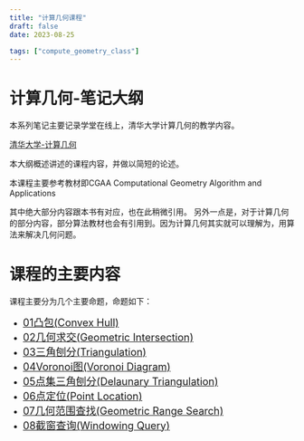 ```yaml
---
title: "计算几何课程"
draft: false
date: 2023-08-25

tags: ["compute_geometry_class"]
---
```



# 计算几何-笔记大纲

本系列笔记主要记录学堂在线上，清华大学计算几何的教学内容。

[清华大学-计算几何](https://www.xuetangx.com/course/THU08091000327/16906681?channel=i.area.manual_search)

本大纲概述讲述的课程内容，并做以简短的论述。

本课程主要参考教材即CGAA
Computational Geometry Algorithm and Applications

其中绝大部分内容跟本书有对应，也在此稍微引用。
另外一点是，对于计算几何的部分内容，部分算法教材也会有引用到。因为计算几何其实就可以理解为，用算法来解决几何问题。


# 课程的主要内容

课程主要分为几个主要命题，命题如下：

* [<font size=4>01凸包(Convex Hull)</font>](./01凸包%28Convex%20Hull%29.md)
* [<font size=4>02几何求交(Geometric Intersection)</font>](./02几何求交%28Geometric%20Intersection%29.md)
* [<font size=4>03三角刨分(Triangulation)</font>](./03三角刨分%28Triangulation%29.md)
* [<font size=4>04Voronoi图(Voronoi Diagram)</font>](./04Voronoi图%28Voronoi%20Diagram%29.md)
* [<font size=4>05点集三角刨分(Delaunary Triangulation)</font>](./05点集三角刨分%28Delaunary%20Triangulation%29.md)
* [<font size=4>06点定位(Point Location)</font>](./06点定位%28Point%20Location%29.md)
* [<font size=4>07几何范围查找(Geometric Range Search)</font>](./07几何范围查找%28Geometric%20Range%20Search%29.md)
* [<font size=4>08截窗查询(Windowing Query)</font>](./08截窗查询%28Windowing%20Query%29.md)

